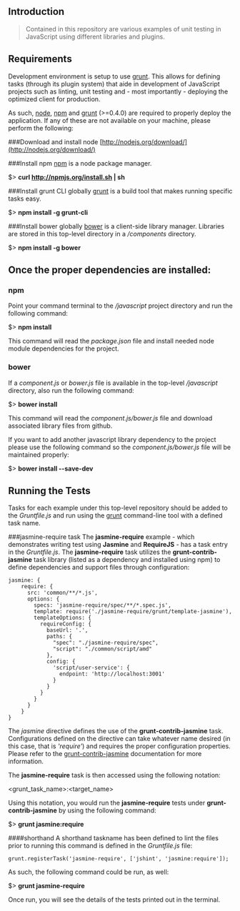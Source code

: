 Introduction
---
> Contained in this repository are various examples of unit testing in JavaScript using different libraries and plugins.

Requirements
---
Development environment is setup to use [grunt](http://gruntjs.com/). This allows for defining tasks (through its plugin system) that aide in development of JavaScript projects such as linting, unit testing and - most importantly - deploying the optimized client for production.

As such, [node](http://nodejs.org), [npm](https://npmjs.org/) and [grunt](http://gruntjs.com/) (>=0.4.0) are required to properly deploy the application. If any of these are not available on your machine, please perform the following:

###Download and install node
[http://nodejs.org/download/](http://nodejs.org/download/)

###Install npm
[npm](https://npmjs.org/) is a node package manager.

$> __curl http://npmjs.org/install.sh | sh__

###Install grunt CLI globally
[grunt](http://gruntjs.com/) is a build tool that makes running specific tasks easy.

$> __npm install -g grunt-cli__

###Install bower globally
[bower](https://github.com/twitter/bower) is a client-side library manager. Libraries are stored in this top-level directory in a _/components_ directory.

$> __npm install -g bower__

Once the proper dependencies are installed:
---
### npm
Point your command terminal to the _/javascript_ project directory and run the following command:

$> __npm install__

This command will read the _package.json_ file and install needed node module dependencies for the project.

### bower
If a _component.js_ or _bower.js_ file is available in the top-level _/javascript_ directory, also run the following command:

$> __bower install__

This command will read the _component.js/bower.js_ file and download associated library files from github.

If you want to add another javascript library dependency to the project please use the following command so the _component.js/bower.js_ file will be maintained properly:

$> __bower install <lib> --save-dev__

Running the Tests
---
Tasks for each example under this top-level repository should be added to the _Gruntfile.js_ and run using the [grunt](http://gruntjs.com/) command-line tool with a defined task name. 

###jasmine-require task
The __jasmine-require__ example - which demonstrates writing test using __Jasmine__ and __RequireJS__ - has a task entry in the _Gruntfile.js_. The __jasmine-require__ task utilizes the __grunt-contrib-jasmine__ task library (listed as a dependency and installed using npm) to define dependencies and support files through configuration:

	jasmine: {
    	require: {
	      src: 'common/**/*.js',
    	  options: {
	        specs: 'jasmine-require/spec/**/*.spec.js',
    	    template: require('./jasmine-require/grunt/template-jasmine'),
	        templateOptions: {
    	      requireConfig: {
        	    baseUrl: '.',
            	paths: {
	              "spec": "./jasmine-require/spec",
    	          "script": "./common/script/amd"
        	    },
            	config: {
	              'script/user-service': {
    	            endpoint: 'http://localhost:3001'
        	      }
            	}
	          }
    	    }
	      }
	    }
	}
	
The _jasmine_ directive defines the use of the __grunt-contrib-jasmine__ task. Configurations defined on the directive can take whatever name desired (in this case, that is _'require'_) and requires the proper configuration properties. Please refer to the [grunt-contrib-jasmine](https://github.com/gruntjs/grunt-contrib-jasmine) documentation for more information.

The __jasmine-require__ task is then accessed using the following notation:

&lt;grunt_task_name&gt;:&lt;target_name&gt;

Using this notation, you would run the __jasmine-require__ tests under __grunt-contrib-jasmine__ by using the following command:

$> __grunt jasmine:require__

####shorthand
A shorthand taskname has been defined to lint the files prior to running this command is defined in the _Gruntfile.js_ file:

	grunt.registerTask('jasmine-require', ['jshint', 'jasmine:require']);
	
As such, the following command could be run, as well:

$> __grunt jasmine-require__

Once run, you will see the details of the tests printed out in the terminal. 